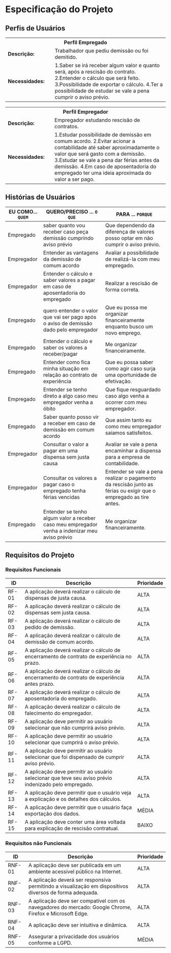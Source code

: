 # Especificação do Projeto

## Perfis de Usuários
<table>
<tbody>
<tr align=center>
<th colspan="2">Perfil Empregado</th>
</tr>
<tr>
<td width="150px"><b>Descrição:</b></td>
<td width="600px">Trabalhador que pediu demissão ou foi demitido. </td>
</tr>
<tr>
<td><b>Necessidades:</b></td>
<td>
    1.Saber se irá receber algum valor e quanto será, após a rescisão do contrato.
    2.Entender o cálculo que será feito.
    3.Possibilidade de exportar o cálculo.
    4.Ter a possibilidade de estudar se vale a pena cumprir o aviso prévio.
</td>
</tr>
</tbody>
</table>

<table>
<tbody>
<tr align=center>
<th colspan="2">Perfil Empregador</th>
</tr>
<tr>
<td width="150px"><b>Descrição:</b></td>
<td width="600px">Empregador estudando rescisão de contratos.</td>
</tr>
<tr>
<td><b>Necessidades:</b></td>
<td>
    1.Estudar possibilidade de demissão em comum acordo.
    2.Evitar acionar a contabilidade até saber aproximadamente o valor que será gasto com a demissão.
    3.Estudar se vale a pena dar férias antes da demissão.
    4.Em caso de aposentadoria do empregado ter uma ideia aproximada do valor a ser pago. 
</td>
</tr>
</tbody>
</table>


## Histórias de Usuários
|EU COMO... `QUEM`   | QUERO/PRECISO ... `O QUE` |PARA ... `PORQUE`                 |
|--------------------|---------------------------|----------------------------------|
| Empregado | saber quanto vou receber caso peça demissão cumprindo aviso prévio | Que dependendo da diferença de valores posso optar em não cumprir o aviso prévio. |
| Empregador | Entender as vantagens da demissão de comum acordo | Avaliar a possibilidade de realizá-la com meu empregado. |
| Empregador | Entender o cálculo e saber valores a pagar em caso de aposentadoria do empregado | Realizar a rescisão de forma correta. |
| Empregado | quero entender o valor que vai ser pago após o aviso de demissão dado pelo empregador | Que eu possa me organizar financeiramente enquanto busco um novo emprego. |
| Empregado | Entender o cálculo e saber os valores a receber/pagar | Me organizar financeiramente. |
| Empregado | Entender como fica minha situação em relação ao contrato de experiência | Que eu possa saber como agir caso surja uma oportunidade de efetivação. |
| Empregado | Entender se tenho direto a algo caso meu empregador venha a óbito | Que fique resguardado caso algo venha a ocorrer com meu empregador. |
| Empregado | Saber quanto posso vir a receber em caso de demissão em comum acordo | Que assim tanto eu como meu empregador saiamos satisfeitos. |
| Empregador | Consultar o valor a pagar em uma dispensa sem justa causa | Avaliar se vale a pena encaminhar a dispensa para a empresa de contabilidade. |
| Empregador | Consultar os valores a pagar caso o empregado tenha férias vencidas | Entender se vale a pena realizar o pagamento da rescisão junto as férias ou exigir que o empregado as tire antes. |
| Empregado | Entender se tenho algum valor a receber caso meu empregador venha a indenizar meu aviso prévio | Me organizar financeiramente. |

## Requisitos do Projeto

### Requisitos Funcionais
|ID    | Descrição                | Prioridade |
|-------|---------------------------------|----|
| RF-01 | A aplicação deverá realizar o cálculo de dispensas de justa causa. | ALTA | 
| RF-02 | A aplicação deverá realizar o cálculo de dispensas sem justa causa. | ALTA |
| RF-03 | A aplicação deverá realizar o cálculo de pedido de demissão. | ALTA |
| RF-04 | A aplicação deverá realizar o cálculo de demissão de comum acordo. | ALTA |
| RF-05 | A aplicação deverá realizar o cálculo de encerramento de contrato de experiência no prazo. | ALTA |
| RF-06 | A aplicação deverá realizar o cálculo de encerramento de contrato de experiência antes prazo. | ALTA |
| RF-07 | A aplicação deverá realizar o cálculo de aposentadoria do empregado. | ALTA |
| RF-08 | A aplicação deverá realizar o cálculo de falecimento do empregador. | ALTA |
| RF-09 | A aplicação deve permitir ao usuário selecionar que não cumprirá aviso prévio. | ALTA |
| RF-10 | A aplicação deve permitir ao usuário selecionar que cumprirá o aviso prévio. | ALTA |
| RF-11 | A aplicação deve permitir ao usuário selecionar que foi dispensado de cumprir aviso prévio. | ALTA |
| RF-12 | A aplicação deve permitir ao usuário selecionar que teve seu aviso prévio indenizado pelo empregado. | ALTA |
| RF-13 | A aplicação deve permitir que o usuário veja a explicação e os detalhes dos cálculos. | ALTA |
| RF-14 | A aplicação deve permitir que o usuário faça exportação dos dados. | MÉDIA |
| RF-15 | A aplicação deve conter uma área voltada para explicação de rescisão contratual. | BAIXO |

### Requisitos não Funcionais
|ID      | Descrição               |Prioridade |
|--------|-------------------------|----|
| RNF-01 | A aplicação deve ser publicada em um ambiente acessível público na Internet. | ALTA |
| RNF-02 | A aplicação deverá ser responsiva permitindo a visualização em dispositivos diversos de forma adequada. | ALTA |
| RNF-03 | A aplicação deve ser compatível com os navegadores do mercado: Google Chrome, Firefox e Microsoft Edge. | ALTA |
| RNF-04 | A aplicação deve ser intuitiva e dinâmica. | ALTA |
| RNF-05 | Assegurar a privacidade dos usuários conforme a LGPD. | MÉDIA | 
